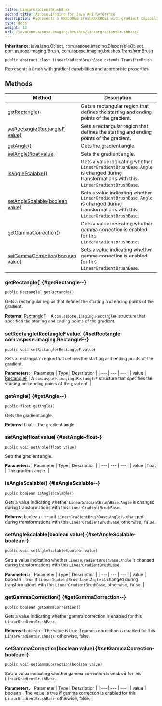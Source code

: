 ```yaml
---
title: LinearGradientBrushBase
second_title: Aspose.Imaging for Java API Reference
description: Represents a KKKCODEB BrushKKKCODEE with gradient capabilities and appropriate properties.
type: docs
weight: 12
url: /java/com.aspose.imaging.brushes/lineargradientbrushbase/
---
```

**Inheritance:**
java.lang.Object, [com.aspose.imaging.DisposableObject](../../com.aspose.imaging/disposableobject), [com.aspose.imaging.Brush](../../com.aspose.imaging/brush), [com.aspose.imaging.brushes.TransformBrush](../../com.aspose.imaging.brushes/transformbrush)
```
public abstract class LinearGradientBrushBase extends TransformBrush
```

Represents a `Brush` with gradient capabilities and appropriate properties.
## Methods

| Method | Description |
| --- | --- |
| [getRectangle()](#getRectangle--) | Gets a rectangular region that defines the starting and ending points of the gradient. |
| [setRectangle(RectangleF value)](#setRectangle-com.aspose.imaging.RectangleF-) | Sets a rectangular region that defines the starting and ending points of the gradient. |
| [getAngle()](#getAngle--) | Gets the gradient angle. |
| [setAngle(float value)](#setAngle-float-) | Sets the gradient angle. |
| [isAngleScalable()](#isAngleScalable--) | Gets a value indicating whether `LinearGradientBrushBase.Angle` is changed during transformations with this `LinearGradientBrushBase`. |
| [setAngleScalable(boolean value)](#setAngleScalable-boolean-) | Sets a value indicating whether `LinearGradientBrushBase.Angle` is changed during transformations with this `LinearGradientBrushBase`. |
| [getGammaCorrection()](#getGammaCorrection--) | Gets a value indicating whether gamma correction is enabled for this `LinearGradientBrushBase`. |
| [setGammaCorrection(boolean value)](#setGammaCorrection-boolean-) | Sets a value indicating whether gamma correction is enabled for this `LinearGradientBrushBase`. |
### getRectangle() {#getRectangle--}
```
public RectangleF getRectangle()
```


Gets a rectangular region that defines the starting and ending points of the gradient.

**Returns:**
[RectangleF](../../com.aspose.imaging/rectanglef) - A `com.aspose.imaging.RectangleF` structure that specifies the starting and ending points of the gradient.
### setRectangle(RectangleF value) {#setRectangle-com.aspose.imaging.RectangleF-}
```
public void setRectangle(RectangleF value)
```


Sets a rectangular region that defines the starting and ending points of the gradient.

**Parameters:**
| Parameter | Type | Description |
| --- | --- | --- |
| value | [RectangleF](../../com.aspose.imaging/rectanglef) | A `com.aspose.imaging.RectangleF` structure that specifies the starting and ending points of the gradient. |

### getAngle() {#getAngle--}
```
public float getAngle()
```


Gets the gradient angle.

**Returns:**
float - The gradient angle.
### setAngle(float value) {#setAngle-float-}
```
public void setAngle(float value)
```


Sets the gradient angle.

**Parameters:**
| Parameter | Type | Description |
| --- | --- | --- |
| value | float | The gradient angle. |

### isAngleScalable() {#isAngleScalable--}
```
public boolean isAngleScalable()
```


Gets a value indicating whether `LinearGradientBrushBase.Angle` is changed during transformations with this `LinearGradientBrushBase`.

**Returns:**
boolean - `true` if `LinearGradientBrushBase.Angle` is changed during transformations with this `LinearGradientBrushBase`; otherwise, `false`.
### setAngleScalable(boolean value) {#setAngleScalable-boolean-}
```
public void setAngleScalable(boolean value)
```


Sets a value indicating whether `LinearGradientBrushBase.Angle` is changed during transformations with this `LinearGradientBrushBase`.

**Parameters:**
| Parameter | Type | Description |
| --- | --- | --- |
| value | boolean | `true` if `LinearGradientBrushBase.Angle` is changed during transformations with this `LinearGradientBrushBase`; otherwise, `false`. |

### getGammaCorrection() {#getGammaCorrection--}
```
public boolean getGammaCorrection()
```


Gets a value indicating whether gamma correction is enabled for this `LinearGradientBrushBase`.

**Returns:**
boolean - The value is true if gamma correction is enabled for this `LinearGradientBrushBase`; otherwise, false.
### setGammaCorrection(boolean value) {#setGammaCorrection-boolean-}
```
public void setGammaCorrection(boolean value)
```


Sets a value indicating whether gamma correction is enabled for this `LinearGradientBrushBase`.

**Parameters:**
| Parameter | Type | Description |
| --- | --- | --- |
| value | boolean | The value is true if gamma correction is enabled for this `LinearGradientBrushBase`; otherwise, false. |

